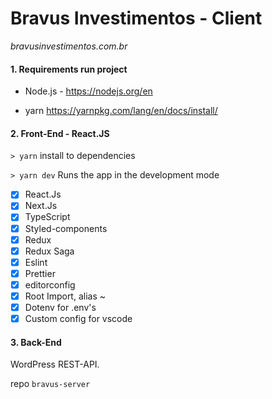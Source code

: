 # Bravus Investimentos - Client

_bravusinvestimentos.com.br_

#### 1. Requirements run project

- Node.js - https://nodejs.org/en

- yarn https://yarnpkg.com/lang/en/docs/install/

#### 2. Front-End - React.JS

`> yarn` install to dependencies

`> yarn dev` Runs the app in the development mode

- [x] React.Js
- [x] Next.Js
- [x] TypeScript
- [x] Styled-components
- [x] Redux
- [x] Redux Saga
- [x] Eslint
- [x] Prettier
- [x] editorconfig
- [x] Root Import, alias ~
- [x] Dotenv for .env's
- [x] Custom config for vscode

#### 3. Back-End

WordPress REST-API.

repo `bravus-server`

